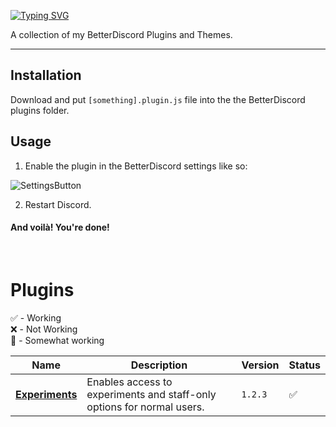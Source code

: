 [![Typing SVG](https://readme-typing-svg.demolab.com?font=Roboto+Mono&pause=2000&color=FC6A04&random=false&width=435&lines=oragne's+BetterDiscord+Stuff)](https://git.io/typing-svg)

A collection of my BetterDiscord Plugins and Themes.

---

## Installation

Download and put `[something].plugin.js` file into the the BetterDiscord plugins folder.

## Usage

1) Enable the plugin in the BetterDiscord settings like so:

![SettingsButton](https://i.imgur.com/a3fW6u8.png)

2) Restart Discord.

#### And voilà! You're done!

</br>

# Plugins

✅ - Working </br>
❌ - Not Working </br>
🚧 - Somewhat working </br>

Name | Description | Version | Status
---|---|---|---
**[Experiments](https://raw.githubusercontent.com/orn8/Experiments-BetterDiscord/main/Plugins/Experiments.plugin.js)** | Enables access to experiments and staff-only options for normal users. | `1.2.3` | ✅
